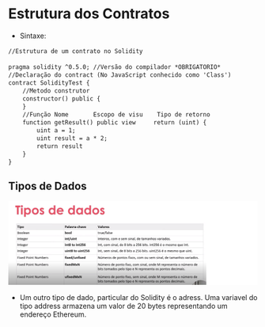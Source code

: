 # Estrutura dos Contratos

- Sintaxe:

```
//Estrutura de um contrato no Solidity

pragma solidity ^0.5.0; //Versão do compilador *OBRIGATORIO*
//Declaração do contract (No JavaScript conhecido como 'Class')
contract SolidityTest {
    //Metodo construtor
    constructor() public {
    }
    //Função Nome       Escopo de visu    Tipo de retorno
    function getResult() public view     return (uint) {
        uint a = 1;
        uint result = a * 2;
        return result
    }
}
```

## Tipos de Dados

<img src="./Tipos de Dados Solidity.png">

- Um outro tipo de dado, particular do Solidity é o adress. Uma variavel do tipo address armazena um valor de 20 bytes representando um endereço Ethereum.
